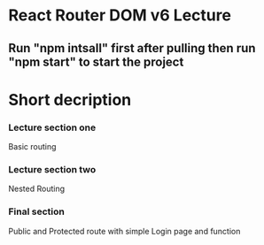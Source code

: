 # React Router DOM v6 Lecture

## Run "npm intsall" first after pulling then run "npm start" to start the project

# Short decription
### Lecture section one
Basic routing

### Lecture section two
Nested Routing

### Final section
Public and Protected route with simple Login page and function